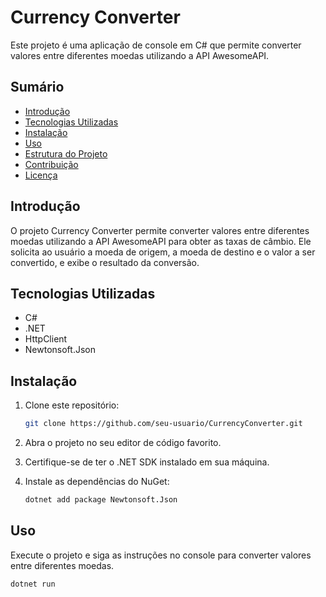 # Currency Converter

Este projeto é uma aplicação de console em C# que permite converter valores entre diferentes moedas utilizando a API AwesomeAPI.

## Sumário

- [Introdução](#introdução)
- [Tecnologias Utilizadas](#tecnologias-utilizadas)
- [Instalação](#instalação)
- [Uso](#uso)
- [Estrutura do Projeto](#estrutura-do-projeto)
- [Contribuição](#contribuição)
- [Licença](#licença)

## Introdução

O projeto Currency Converter permite converter valores entre diferentes moedas utilizando a API AwesomeAPI para obter as taxas de câmbio. Ele solicita ao usuário a moeda de origem, a moeda de destino e o valor a ser convertido, e exibe o resultado da conversão.

## Tecnologias Utilizadas

- C#
- .NET
- HttpClient
- Newtonsoft.Json

## Instalação

1. Clone este repositório:

    ```bash
    git clone https://github.com/seu-usuario/CurrencyConverter.git
    ```

2. Abra o projeto no seu editor de código favorito.

3. Certifique-se de ter o .NET SDK instalado em sua máquina.

4. Instale as dependências do NuGet:

    ```bash
    dotnet add package Newtonsoft.Json
    ```

## Uso

Execute o projeto e siga as instruções no console para converter valores entre diferentes moedas.

```bash
dotnet run
